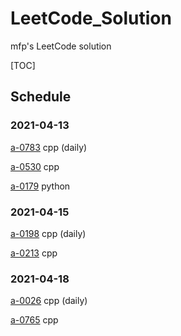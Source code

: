 # LeetCode_Solution
mfp's LeetCode solution

[TOC]

## Schedule

### 2021-04-13

[a-0783](https://leetcode-cn.com/problems/minimum-distance-between-bst-nodes/)   cpp   (daily)

[a-0530](https://leetcode-cn.com/problems/minimum-absolute-difference-in-bst/)   cpp

[a-0179](https://leetcode-cn.com/problems/largest-number/)   python

### 2021-04-15

[a-0198](https://leetcode-cn.com/problems/house-robber/)   cpp   (daily)

[a-0213](https://leetcode-cn.com/problems/house-robber-ii/)   cpp

### 2021-04-18

[a-0026](https://leetcode-cn.com/problems/remove-duplicates-from-sorted-array/)   cpp   (daily)

[a-0765](https://leetcode-cn.com/problems/couples-holding-hands/)   cpp